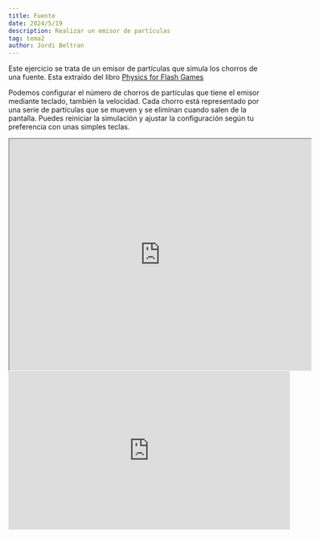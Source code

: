 ```yaml
---
title: Fuente
date: 2024/5/19
description: Realizar un emisor de partículas
tag: tema2
author: Jordi Beltran
---
```

Este ejercicio se trata de un emisor de partículas que simula los chorros de una fuente. Esta extraído del libro [Physics for Flash Games](https://www.oreilly.com/library/view/the-essential-guide/9781430236740/)

Podemos configurar el número de chorros de partículas que tiene el emisor mediante teclado, también la velocidad. Cada chorro está representado por una serie de partículas que se mueven y se eliminan cuando salen de la pantalla. Puedes reiniciar la simulación y ajustar la configuración según tu preferencia con unas simples teclas.

<div align="center">

<iframe src="https://editor.p5js.org/beltranj/full/RzN0sXWYo" width="600" height="460"></iframe>

<br>

<iframe width="560" height="315" src="https://www.youtube.com/embed/mY4165eQJss?si=R2YayGdFlZXQKDjJ" title="YouTube video player" frameborder="0" allow="accelerometer; autoplay; clipboard-write; encrypted-media; gyroscope; picture-in-picture; web-share" referrerpolicy="strict-origin-when-cross-origin" allowfullscreen></iframe>
</div>

